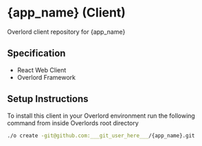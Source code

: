 # {app_name} (Client)

Overlord client repository for {app_name}

## Specification

- React Web Client
- Overlord Framework

## Setup Instructions

To install this client in your Overlord environment run the following command from inside Overlords root directory

```bash
./o create -git@github.com:___git_user_here___/{app_name}.git
```
